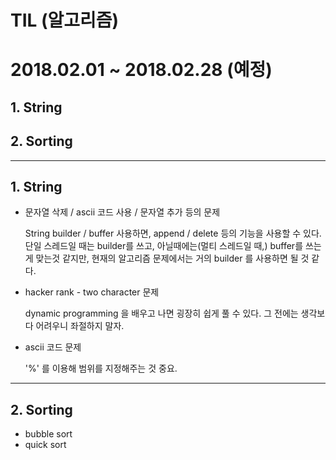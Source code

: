 # TIL (알고리즘)

# 2018.02.01 ~ 2018.02.28 (예정)

## 1. String

## 2. Sorting

---
## 1. String

- 문자열 삭제 / ascii 코드 사용 / 문자열 추가 등의 문제

  String builder / buffer 사용하면, append / delete 등의 기능을 사용할 수 있다. 단일 스레드일 때는 builder를 쓰고, 아닐때에는(멀티 스레드일 때,) buffer를 쓰는게 맞는것 같지만, 현재의 알고리즘 문제에서는 거의 builder 를 사용하면 될 것 같다.

- hacker rank - two character 문제

    dynamic programming 을 배우고 나면 굉장히 쉽게 풀 수 있다. 그 전에는 생각보다
    어려우니 좌절하지 말자.

- ascii 코드 문제

    '%' 를 이용해 범위를 지정해주는 것 중요.

---
## 2. Sorting

- bubble sort
- quick sort
